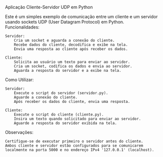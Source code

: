 Aplicação Cliente-Servidor UDP em Python

Este é um simples exemplo de comunicação entre um cliente e um servidor usando sockets UDP (User Datagram Protocol) em Python.
Funcionalidades:

    Servidor:
        Cria um socket e aguarda a conexão do cliente.
        Recebe dados do cliente, decodifica e exibe na tela.
        Envia uma resposta ao cliente após receber os dados.

    Cliente:
        Solicita ao usuário um texto para enviar ao servidor.
        Cria um socket, codifica os dados e envia ao servidor.
        Aguarda a resposta do servidor e a exibe na tela.

Como Utilizar:

    Servidor:
        Execute o script do servidor (servidor.py).
        Aguarde a conexão do cliente.
        Após receber os dados do cliente, envia uma resposta.

    Cliente:
        Execute o script do cliente (cliente.py).
        Insira um texto quando solicitado para enviar ao servidor.
        Aguarde a resposta do servidor exibida na tela.

Observações:

    Certifique-se de executar primeiro o servidor antes do cliente.
    Ambos cliente e servidor estão configurados para se comunicarem localmente na porta 5000 e no endereço IPv4 '127.0.0.1' (localhost).
